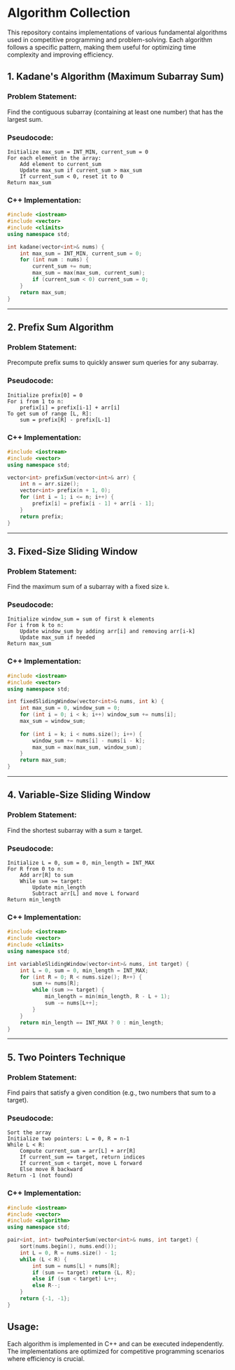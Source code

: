 # Algorithm Collection

This repository contains implementations of various fundamental algorithms used in competitive programming and problem-solving. Each algorithm follows a specific pattern, making them useful for optimizing time complexity and improving efficiency.

## 1. Kadane's Algorithm (Maximum Subarray Sum)
### Problem Statement:
Find the contiguous subarray (containing at least one number) that has the largest sum.

### Pseudocode:
```
Initialize max_sum = INT_MIN, current_sum = 0
For each element in the array:
    Add element to current_sum
    Update max_sum if current_sum > max_sum
    If current_sum < 0, reset it to 0
Return max_sum
```

### C++ Implementation:
```cpp
#include <iostream>
#include <vector>
#include <climits>
using namespace std;

int kadane(vector<int>& nums) {
    int max_sum = INT_MIN, current_sum = 0;
    for (int num : nums) {
        current_sum += num;
        max_sum = max(max_sum, current_sum);
        if (current_sum < 0) current_sum = 0;
    }
    return max_sum;
}
```

---
## 2. Prefix Sum Algorithm
### Problem Statement:
Precompute prefix sums to quickly answer sum queries for any subarray.

### Pseudocode:
```
Initialize prefix[0] = 0
For i from 1 to n:
    prefix[i] = prefix[i-1] + arr[i]
To get sum of range [L, R]:
    sum = prefix[R] - prefix[L-1]
```

### C++ Implementation:
```cpp
#include <iostream>
#include <vector>
using namespace std;

vector<int> prefixSum(vector<int>& arr) {
    int n = arr.size();
    vector<int> prefix(n + 1, 0);
    for (int i = 1; i <= n; i++) {
        prefix[i] = prefix[i - 1] + arr[i - 1];
    }
    return prefix;
}
```

---
## 3. Fixed-Size Sliding Window
### Problem Statement:
Find the maximum sum of a subarray with a fixed size `k`.

### Pseudocode:
```
Initialize window_sum = sum of first k elements
For i from k to n:
    Update window_sum by adding arr[i] and removing arr[i-k]
    Update max_sum if needed
Return max_sum
```

### C++ Implementation:
```cpp
#include <iostream>
#include <vector>
using namespace std;

int fixedSlidingWindow(vector<int>& nums, int k) {
    int max_sum = 0, window_sum = 0;
    for (int i = 0; i < k; i++) window_sum += nums[i];
    max_sum = window_sum;
    
    for (int i = k; i < nums.size(); i++) {
        window_sum += nums[i] - nums[i - k];
        max_sum = max(max_sum, window_sum);
    }
    return max_sum;
}
```

---
## 4. Variable-Size Sliding Window
### Problem Statement:
Find the shortest subarray with a sum ≥ target.

### Pseudocode:
```
Initialize L = 0, sum = 0, min_length = INT_MAX
For R from 0 to n:
    Add arr[R] to sum
    While sum >= target:
        Update min_length
        Subtract arr[L] and move L forward
Return min_length
```

### C++ Implementation:
```cpp
#include <iostream>
#include <vector>
#include <climits>
using namespace std;

int variableSlidingWindow(vector<int>& nums, int target) {
    int L = 0, sum = 0, min_length = INT_MAX;
    for (int R = 0; R < nums.size(); R++) {
        sum += nums[R];
        while (sum >= target) {
            min_length = min(min_length, R - L + 1);
            sum -= nums[L++];
        }
    }
    return min_length == INT_MAX ? 0 : min_length;
}
```

---
## 5. Two Pointers Technique
### Problem Statement:
Find pairs that satisfy a given condition (e.g., two numbers that sum to a target).

### Pseudocode:
```
Sort the array
Initialize two pointers: L = 0, R = n-1
While L < R:
    Compute current_sum = arr[L] + arr[R]
    If current_sum == target, return indices
    If current_sum < target, move L forward
    Else move R backward
Return -1 (not found)
```

### C++ Implementation:
```cpp
#include <iostream>
#include <vector>
#include <algorithm>
using namespace std;

pair<int, int> twoPointerSum(vector<int>& nums, int target) {
    sort(nums.begin(), nums.end());
    int L = 0, R = nums.size() - 1;
    while (L < R) {
        int sum = nums[L] + nums[R];
        if (sum == target) return {L, R};
        else if (sum < target) L++;
        else R--;
    }
    return {-1, -1};
}
```

## Usage:
Each algorithm is implemented in C++ and can be executed independently. The implementations are optimized for competitive programming scenarios where efficiency is crucial.

